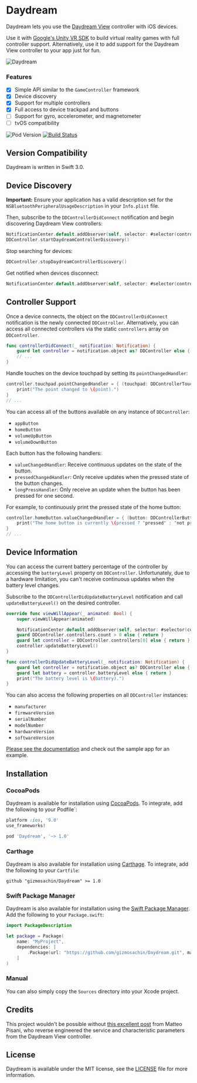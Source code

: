 # Daydream

Daydream lets you use the [Daydream View](https://madeby.google.com/vr/) controller with iOS devices.

Use it with [Google's Unity VR SDK](https://developers.google.com/vr/unity/) to build virtual reality games with full controller support. 
Alternatively, use it to add support for the Daydream View controller to your app just for fun.

![Daydream](https://raw.githubusercontent.com/gizmosachin/Daydream/master/Daydream.gif)

### Features
- [x] Simple API similar to the `GameController` framework
- [x] Device discovery
- [x] Support for multiple controllers
- [x] Full access to device trackpad and buttons
- [ ] Support for gyro, accelerometer, and magnetometer
- [ ] tvOS compatibility

![Pod Version](https://img.shields.io/cocoapods/v/Daydream.svg) [![Build Status](https://travis-ci.org/gizmosachin/Daydream.svg?branch=master)](https://travis-ci.org/gizmosachin/Daydream)

## Version Compatibility

Daydream is written in Swift 3.0.

## Device Discovery

**Important:** Ensure your application has a valid description set for the `NSBluetoothPeripheralUsageDescription` in your `Info.plist` file.

Then, subscribe to the `DDControllerDidConnect` notification and begin discovering Daydream View controllers:

``` swift
NotificationCenter.default.addObserver(self, selector: #selector(controllerDidConnect(_:)), name: Notification.Name.DDControllerDidConnect, object: nil)
DDController.startDaydreamControllerDiscovery()
```

Stop searching for devices:
``` swift
DDController.stopDaydreamControllerDiscovery()
```

Get notified when devices disconnect:
```swift
NotificationCenter.default.addObserver(self, selector: #selector(controllerDidDisconnect(_:)), name: Notification.Name.DDControllerDidDisconnect, object: nil)
```

## Controller Support

Once a device connects, the object on the `DDControllerDidConnect` notification is the newly connected `DDController`. Alternatively, you can access all connected controllers via the static `controllers` array on `DDController`.

```swift
func controllerDidConnect(_ notification: Notification) {
	guard let controller = notification.object as? DDController else { return }
	// ...
}
```

Handle touches on the device touchpad by setting its `pointChangedHandler`:
```swift
controller.touchpad.pointChangedHandler = { (touchpad: DDControllerTouchpad, point: CGPoint) in
	print("The point changed to \(point).")
}
// ...
```

You can access all of the buttons available on any instance of `DDController`:
- `appButton`
- `homeButton`
- `volumeUpButton`
- `volumeDownButton`

Each button has the following handlers:
- `valueChangedHandler`: Receive continuous updates on the state of the button.
- `pressedChangedHandler`: Only receive updates when the pressed state of the button changes.
- `longPressHandler`: Only receive an update when the button has been pressed for one second.

For example, to continuously print the pressed state of the home button:
```swift
controller.homeButton.valueChangedHandler = { (button: DDControllerButton, pressed: Bool) in
	print("The home button is currently \(pressed ? "pressed" : "not pressed").")
}
// ...
```

## Device Information

You can access the current battery percentage of the controller by accessing the `batteryLevel` property on `DDController`. Unfortunately, due to a hardware limitation, you can't receive continuous updates when the battery level changes. 

Subscribe to the `DDControllerDidUpdateBatteryLevel` notification and call `updateBatteryLevel()` on the desired controller.

```swift
override func viewWillAppear(_ animated: Bool) {
	super.viewWillAppear(animated)

	NotificationCenter.default.addObserver(self, selector: #selector(controllerDidUpdateBatteryLevel(_:)), name: Notification.Name.DDControllerDidUpdateBatteryLevel, object: nil)
	guard DDController.controllers.count > 0 else { return }
	guard let controller = DDController.controllers[0] else { return }
	controller.updateBatteryLevel()
}

func controllerDidUpdateBatteryLevel(_ notification: Notification) {
	guard let controller = notification.object as? DDController else { return }
	guard let battery = controller.batteryLevel else { return }
	print("The battery level is \(battery).")
}
```

You can also access the following properties on all `DDController` instances:
- `manufacturer`
- `firmwareVersion`
- `serialNumber`
- `modelNumber`
- `hardwareVersion`
- `softwareVersion`

[Please see the documentation](http://gizmosachin.github.io/Daydream/docs) and check out the sample app for an example.

## Installation

### CocoaPods

Daydream is available for installation using [CocoaPods](http://cocoapods.org/). To integrate, add the following to your Podfile`:

``` ruby
platform :ios, '9.0'
use_frameworks!

pod 'Daydream', '~> 1.0'
```

### Carthage

Daydream is also available for installation using [Carthage](https://github.com/Carthage/Carthage). To integrate, add the following to your `Cartfile`:

``` odgl
github "gizmosachin/Daydream" >= 1.0
```

### Swift Package Manager

Daydream is also available for installation using the [Swift Package Manager](https://swift.org/package-manager/). Add the following to your `Package.swift`:

``` swift
import PackageDescription

let package = Package(
    name: "MyProject",
    dependencies: [
        .Package(url: "https://github.com/gizmosachin/Daydream.git", majorVersion: 0),
    ]
)
```

### Manual

You can also simply copy the `Sources` directory into your Xcode project.

## Credits

This project wouldn't be possible without [this excellent post](https://hackernoon.com/how-i-hacked-google-daydream-controller-c4619ef318e4) from Matteo Pisani, who reverse engineered the service and characteristic parameters from the Daydream View controller.

## License

Daydream is available under the MIT license, see the [LICENSE](https://github.com/gizmosachin/Daydream/blob/master/LICENSE) file for more information.

